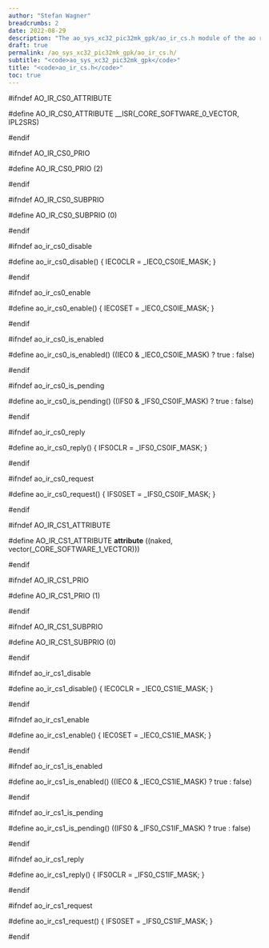 ```yaml
---
author: "Stefan Wagner"
breadcrumbs: 2
date: 2022-08-29
description: "The ao_sys_xc32_pic32mk_gpk/ao_ir_cs.h module of the ao real-time operating system."
draft: true
permalink: /ao_sys_xc32_pic32mk_gpk/ao_ir_cs.h/ 
subtitle: "<code>ao_sys_xc32_pic32mk_gpk</code>"
title: "<code>ao_ir_cs.h</code>"
toc: true
---
```


#ifndef AO_IR_CS0_ATTRIBUTE

#define AO_IR_CS0_ATTRIBUTE     __ISR(_CORE_SOFTWARE_0_VECTOR, IPL2SRS)

#endif

#ifndef AO_IR_CS0_PRIO

#define AO_IR_CS0_PRIO          (2)

#endif

#ifndef AO_IR_CS0_SUBPRIO

#define AO_IR_CS0_SUBPRIO       (0)

#endif

#ifndef ao_ir_cs0_disable

#define ao_ir_cs0_disable()     { IEC0CLR = _IEC0_CS0IE_MASK; }

#endif

#ifndef ao_ir_cs0_enable

#define ao_ir_cs0_enable()      { IEC0SET = _IEC0_CS0IE_MASK; }

#endif

#ifndef ao_ir_cs0_is_enabled

#define ao_ir_cs0_is_enabled()  ((IEC0 & _IEC0_CS0IE_MASK) ? true : false)

#endif

#ifndef ao_ir_cs0_is_pending

#define ao_ir_cs0_is_pending()  ((IFS0 & _IFS0_CS0IF_MASK) ? true : false)

#endif

#ifndef ao_ir_cs0_reply

#define ao_ir_cs0_reply()       { IFS0CLR = _IFS0_CS0IF_MASK; }

#endif

#ifndef ao_ir_cs0_request

#define ao_ir_cs0_request()     { IFS0SET = _IFS0_CS0IF_MASK; }

#endif

#ifndef AO_IR_CS1_ATTRIBUTE

#define AO_IR_CS1_ATTRIBUTE     __attribute__ ((naked, vector(_CORE_SOFTWARE_1_VECTOR)))

#endif

#ifndef AO_IR_CS1_PRIO

#define AO_IR_CS1_PRIO          (1)

#endif

#ifndef AO_IR_CS1_SUBPRIO

#define AO_IR_CS1_SUBPRIO       (0)

#endif

#ifndef ao_ir_cs1_disable

#define ao_ir_cs1_disable()     { IEC0CLR = _IEC0_CS1IE_MASK; }

#endif

#ifndef ao_ir_cs1_enable

#define ao_ir_cs1_enable()      { IEC0SET = _IEC0_CS1IE_MASK; }

#endif

#ifndef ao_ir_cs1_is_enabled

#define ao_ir_cs1_is_enabled()  ((IEC0 & _IEC0_CS1IE_MASK) ? true : false)

#endif

#ifndef ao_ir_cs1_is_pending

#define ao_ir_cs1_is_pending()  ((IFS0 & _IFS0_CS1IF_MASK) ? true : false)

#endif

#ifndef ao_ir_cs1_reply

#define ao_ir_cs1_reply()       { IFS0CLR = _IFS0_CS1IF_MASK; }

#endif

#ifndef ao_ir_cs1_request

#define ao_ir_cs1_request()     { IFS0SET = _IFS0_CS1IF_MASK; }

#endif

